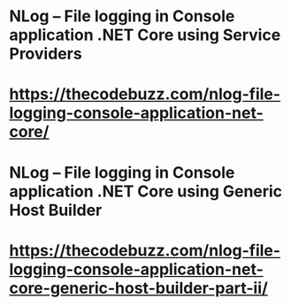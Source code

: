 

# NLog – File logging in Console application .NET Core using Service Providers
# https://thecodebuzz.com/nlog-file-logging-console-application-net-core/



# NLog – File logging in Console application .NET Core using Generic Host Builder
# https://thecodebuzz.com/nlog-file-logging-console-application-net-core-generic-host-builder-part-ii/
